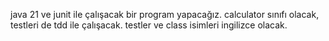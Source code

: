 java 21 ve junit ile çalışacak bir program yapacağız.
calculator sınıfı olacak, testleri de tdd ile çalışacak.
testler ve class isimleri ingilizce olacak.